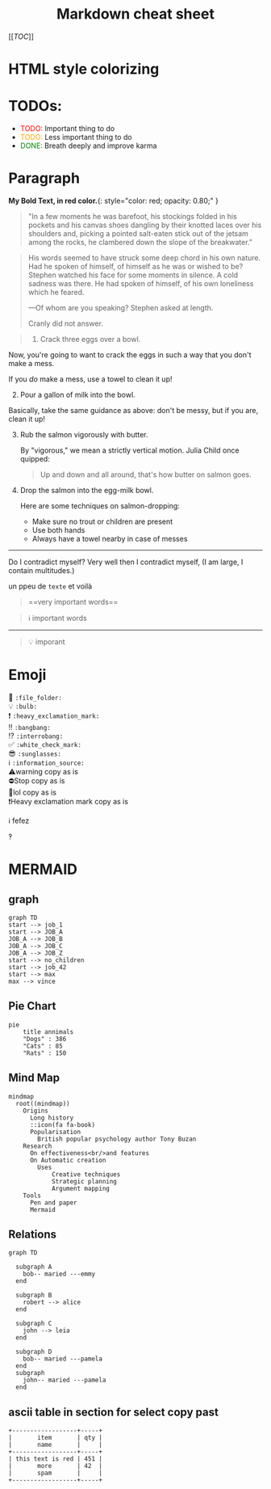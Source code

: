 <h1 style="text-align: center">Markdown cheat sheet</h1>

[[_TOC_]]


# HTML style colorizing
<style>
r { color: Red }
o { color: Orange }
g { color: Green }
</style>

# TODOs:

- <r>TODO:</r> Important thing to do
- <o>TODO:</o> Less important thing to do
- <g>DONE:</g> Breath deeply and improve karma


# Paragraph
**My Bold Text, in red color.**{: style="color: red; opacity: 0.80;" }


> "In a few moments he was barefoot, his stockings folded in his pockets and his
  canvas shoes dangling by their knotted laces over his shoulders and, picking a
  pointed salt-eaten stick out of the jetsam among the rocks, he clambered down
  the slope of the breakwater."



> His words seemed to have struck some deep chord in his own nature. Had he spoken
of himself, of himself as he was or wished to be? Stephen watched his face for some
moments in silence. A cold sadness was there. He had spoken of himself, of his own
loneliness which he feared.
>
> —Of whom are you speaking? Stephen asked at length.
>
> Cranly did not answer.
>



> 1. Crack three eggs over a bowl.

 Now, you're going to want to crack the eggs in such a way that you don't make a mess.

 If you _do_ make a mess, use a towel to clean it up!

2. Pour a gallon of milk into the bowl.

 Basically, take the same guidance as above: don't be messy, but if you are, clean it up!

3. Rub the salmon vigorously with butter.

   By "vigorous," we mean a strictly vertical motion. Julia Child once quipped:
   > Up and down and all around, that's how butter on salmon goes.
4. Drop the salmon into the egg-milk bowl.

   Here are some techniques on salmon-dropping:

   * Make sure no trout or children are present
   * Use both hands
   * Always have a towel nearby in case of messes
  
  ---

Do I contradict myself?
Very well then I contradict myself,
(I am large, I contain multitudes.)


un ppeu de `texte` et voilà

> ==very important words==


> :information_source: important words

---


> :bulb: imporant


# Emoji

:file_folder: `:file_folder:`  
:bulb: `:bulb:`  
:heavy_exclamation_mark: `:heavy_exclamation_mark:`  
:bangbang: `:bangbang:`  
:interrobang: `:interrobang:`  
:white_check_mark: `:white_check_mark:`  
:sunglasses: `:sunglasses:`  
:information_source: `:information_source:`  
⚠️warning copy as is  
⛔Stop  copy as is  
🤪lol copy as is  
❗Heavy exclamation mark copy as is  


:information_source: fefez

&#8253;





# MERMAID
## graph

```mermaid
graph TD
start --> job_1
start --> JOB_A
JOB_A --> JOB_B
JOB_A --> JOB_C
JOB_A --> JOB_Z
start --> no_children
start --> job_42
start --> max
max --> vince
```

## Pie Chart
```mermaid
pie
    title annimals
    "Dogs" : 386
    "Cats" : 85
    "Rats" : 150 
```


## Mind Map
```mermaid
mindmap
  root((mindmap))
    Origins
      Long history
      ::icon(fa fa-book)
      Popularisation
        British popular psychology author Tony Buzan
    Research
      On effectiveness<br/>and features
      On Automatic creation
        Uses
            Creative techniques
            Strategic planning
            Argument mapping
    Tools
      Pen and paper
      Mermaid

```

## Relations
```mermaid
graph TD

  subgraph A
    bob-- maried ---emmy
  end

  subgraph B 
    robert --> alice
  end
  
  subgraph C 
    john --> leia
  end
  
  subgraph D 
    bob-- maried ---pamela
  end
  subgraph  
    john-- maried ---pamela
  end

```
## ascii table in section for select copy past

```
+------------------+-----+
|       item       | qty |
|       name       |     |
+------------------+-----+
| this text is red | 451 |
|       more       | 42  |
|       spam       |     |
+------------------+-----+
```
